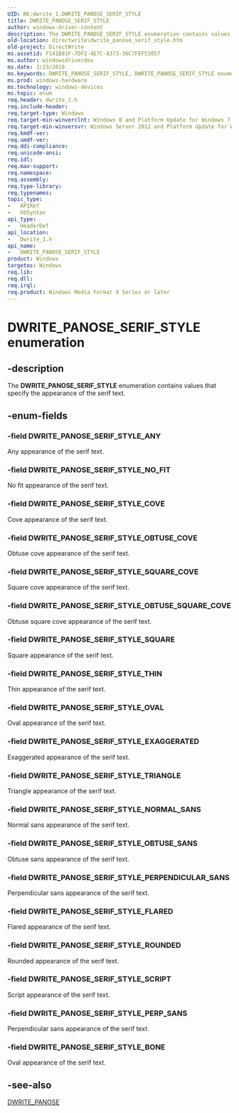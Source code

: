 ```yaml
---
UID: NE:dwrite_1.DWRITE_PANOSE_SERIF_STYLE
title: DWRITE_PANOSE_SERIF_STYLE
author: windows-driver-content
description: The DWRITE_PANOSE_SERIF_STYLE enumeration contains values that specify the appearance of the serif text.
old-location: directwrite\dwrite_panose_serif_style.htm
old-project: DirectWrite
ms.assetid: F141B81F-7DF2-4E7C-A373-36C7FEF53857
ms.author: windowsdriverdev
ms.date: 3/23/2018
ms.keywords: DWRITE_PANOSE_SERIF_STYLE, DWRITE_PANOSE_SERIF_STYLE enumeration [Direct Write], DWRITE_PANOSE_SERIF_STYLE_ANY, DWRITE_PANOSE_SERIF_STYLE_BONE, DWRITE_PANOSE_SERIF_STYLE_COVE, DWRITE_PANOSE_SERIF_STYLE_EXAGGERATED, DWRITE_PANOSE_SERIF_STYLE_FLARED, DWRITE_PANOSE_SERIF_STYLE_NORMAL_SANS, DWRITE_PANOSE_SERIF_STYLE_NO_FIT, DWRITE_PANOSE_SERIF_STYLE_OBTUSE_COVE, DWRITE_PANOSE_SERIF_STYLE_OBTUSE_SANS, DWRITE_PANOSE_SERIF_STYLE_OBTUSE_SQUARE_COVE, DWRITE_PANOSE_SERIF_STYLE_OVAL, DWRITE_PANOSE_SERIF_STYLE_PERPENDICULAR_SANS, DWRITE_PANOSE_SERIF_STYLE_PERP_SANS, DWRITE_PANOSE_SERIF_STYLE_ROUNDED, DWRITE_PANOSE_SERIF_STYLE_SCRIPT, DWRITE_PANOSE_SERIF_STYLE_SQUARE, DWRITE_PANOSE_SERIF_STYLE_SQUARE_COVE, DWRITE_PANOSE_SERIF_STYLE_THIN, DWRITE_PANOSE_SERIF_STYLE_TRIANGLE, directwrite.dwrite_panose_serif_style, dwrite_1/DWRITE_PANOSE_SERIF_STYLE, dwrite_1/DWRITE_PANOSE_SERIF_STYLE_ANY, dwrite_1/DWRITE_PANOSE_SERIF_STYLE_BONE, dwrite_1/DWRITE_PANOSE_SERIF_STYLE_COVE, dwrite_1/DWRITE_PANOSE_SERIF_STYLE_EXAGGERATED, dwrite_1/DWRITE_PANOSE_SERIF_STYLE_FLARED, dwrite_1/DWRITE_PANOSE_SERIF_STYLE_NORMAL_SANS, dwrite_1/DWRITE_PANOSE_SERIF_STYLE_NO_FIT, dwrite_1/DWRITE_PANOSE_SERIF_STYLE_OBTUSE_COVE, dwrite_1/DWRITE_PANOSE_SERIF_STYLE_OBTUSE_SANS, dwrite_1/DWRITE_PANOSE_SERIF_STYLE_OBTUSE_SQUARE_COVE, dwrite_1/DWRITE_PANOSE_SERIF_STYLE_OVAL, dwrite_1/DWRITE_PANOSE_SERIF_STYLE_PERPENDICULAR_SANS, dwrite_1/DWRITE_PANOSE_SERIF_STYLE_PERP_SANS, dwrite_1/DWRITE_PANOSE_SERIF_STYLE_ROUNDED, dwrite_1/DWRITE_PANOSE_SERIF_STYLE_SCRIPT, dwrite_1/DWRITE_PANOSE_SERIF_STYLE_SQUARE, dwrite_1/DWRITE_PANOSE_SERIF_STYLE_SQUARE_COVE, dwrite_1/DWRITE_PANOSE_SERIF_STYLE_THIN, dwrite_1/DWRITE_PANOSE_SERIF_STYLE_TRIANGLE
ms.prod: windows-hardware
ms.technology: windows-devices
ms.topic: enum
req.header: dwrite_1.h
req.include-header: 
req.target-type: Windows
req.target-min-winverclnt: Windows 8 and Platform Update for Windows 7 [desktop apps only]
req.target-min-winversvr: Windows Server 2012 and Platform Update for Windows Server 2008 R2 [desktop apps only]
req.kmdf-ver: 
req.umdf-ver: 
req.ddi-compliance: 
req.unicode-ansi: 
req.idl: 
req.max-support: 
req.namespace: 
req.assembly: 
req.type-library: 
req.typenames: 
topic_type:
-	APIRef
-	kbSyntax
api_type:
-	HeaderDef
api_location:
-	Dwrite_1.h
api_name:
-	DWRITE_PANOSE_SERIF_STYLE
product: Windows
targetos: Windows
req.lib: 
req.dll: 
req.irql: 
req.product: Windows Media Format 9 Series or later
---
```


# DWRITE_PANOSE_SERIF_STYLE enumeration


## -description


The <b>DWRITE_PANOSE_SERIF_STYLE</b> enumeration contains values that specify the appearance of the serif text.


## -enum-fields




### -field DWRITE_PANOSE_SERIF_STYLE_ANY

Any appearance of the serif text.


### -field DWRITE_PANOSE_SERIF_STYLE_NO_FIT

No fit appearance of the serif text.


### -field DWRITE_PANOSE_SERIF_STYLE_COVE

Cove appearance of the serif text.


### -field DWRITE_PANOSE_SERIF_STYLE_OBTUSE_COVE

Obtuse cove appearance of the serif text.


### -field DWRITE_PANOSE_SERIF_STYLE_SQUARE_COVE

Square cove appearance of the serif text.


### -field DWRITE_PANOSE_SERIF_STYLE_OBTUSE_SQUARE_COVE

Obtuse square cove appearance of the serif text.


### -field DWRITE_PANOSE_SERIF_STYLE_SQUARE

Square appearance of the serif text.


### -field DWRITE_PANOSE_SERIF_STYLE_THIN

Thin appearance of the serif text.


### -field DWRITE_PANOSE_SERIF_STYLE_OVAL

Oval appearance of the serif text.


### -field DWRITE_PANOSE_SERIF_STYLE_EXAGGERATED

Exaggerated appearance of the serif text.


### -field DWRITE_PANOSE_SERIF_STYLE_TRIANGLE

Triangle appearance of the serif text.


### -field DWRITE_PANOSE_SERIF_STYLE_NORMAL_SANS

Normal sans appearance of the serif text.


### -field DWRITE_PANOSE_SERIF_STYLE_OBTUSE_SANS

Obtuse sans appearance of the serif text.


### -field DWRITE_PANOSE_SERIF_STYLE_PERPENDICULAR_SANS

Perpendicular sans appearance of the serif text.


### -field DWRITE_PANOSE_SERIF_STYLE_FLARED

Flared appearance of the serif text.


### -field DWRITE_PANOSE_SERIF_STYLE_ROUNDED

Rounded appearance of the serif text.


### -field DWRITE_PANOSE_SERIF_STYLE_SCRIPT

Script appearance of the serif text.


### -field DWRITE_PANOSE_SERIF_STYLE_PERP_SANS

Perpendicular sans appearance of the serif text.


### -field DWRITE_PANOSE_SERIF_STYLE_BONE

Oval appearance of the serif text.


## -see-also




<a href="https://msdn.microsoft.com/B65B4C8E-1CA0-47AC-AA3F-8F2EACC5C11A">DWRITE_PANOSE</a>
 

 

